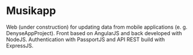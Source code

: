 Musikapp
========
Web (under construction) for updating data from mobile applications (e. g. DenyseAppProject). Front based on AngularJS and back developed with NodeJS. Authentication with PassportJS and API REST build with ExpressJS.
